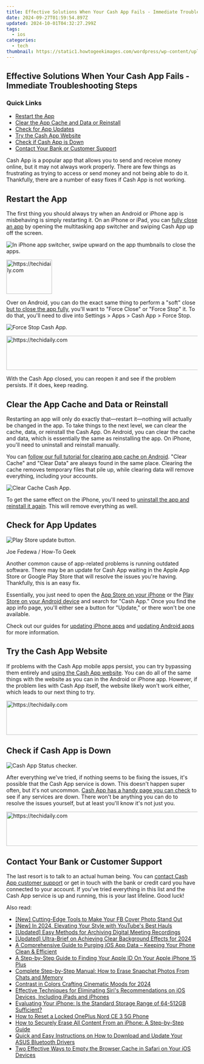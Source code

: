 ```yaml
---
title: Effective Solutions When Your Cash App Fails - Immediate Troubleshooting Steps
date: 2024-09-27T01:59:54.897Z
updated: 2024-10-01T04:32:27.299Z
tags:
  - ios
categories:
  - tech
thumbnail: https://static1.howtogeekimages.com/wordpress/wp-content/uploads/2024/02/cashappsavings.jpg
---
```


## Effective Solutions When Your Cash App Fails - Immediate Troubleshooting Steps

### Quick Links

* [Restart the App](https://location-social.techidaily.com/in-2024-how-to-change-location-on-facebook-dating-for-your-lava-blaze-2-5g-drfone-by-drfone-virtual-android/)
* [Clear the App Cache and Data or Reinstall](https://win-solutions.techidaily.com/modern-warfare-asteriskthe-fixed-solution-to-tackle-memory-error-12707-and-enhance-gameplay/)
* [Check for App Updates](https://fake-location.techidaily.com/methods-to-change-gps-location-on-samsung-galaxy-a54-5g-drfone-by-drfone-virtual-android/)
* [Try the Cash App Website](https://screen-mirroring-recording.techidaily.com/updated-2024-approved-enhancing-engagement-with-impeccable-ppt-recordings/)
* [Check if Cash App is Down](https://android-unlock.techidaily.com/unlocking-the-power-of-smart-lock-a-beginners-guide-for-vivo-users-by-drfone-android/)
* [Contact Your Bank or Customer Support](https://techno-recovery.techidaily.com/navigating-the-internet-unseen-a-users-guide-to-private-browsing-on-chrome-firefox-edge-safari-and-opera/)

 Cash App is a popular app that allows you to send and receive money online, but it may not always work properly. There are few things as frustrating as trying to access or send money and not being able to do it. Thankfully, there are a number of easy fixes if Cash App is not working.

##  Restart the App

 The first thing you should always try when an Android or iPhone app is misbehaving is simply restarting it. On an iPhone or iPad, you can [fully close an app](https://extra-skills.techidaily.com/2024-approved-next-gen-key-smartwatch-opens-your-mac/) by opening the multitasking app switcher and swiping Cash App up off the screen.

![In iPhone app switcher, swipe upward on the app thumbnails to close the apps.](https://static1.howtogeekimages.com/wordpress/wp-content/uploads/2021/12/iphone_swipe_upward.jpg) 

<!-- affiliate ads begin -->
<a href="https://aligracehair.sjv.io/c/5597632/2135348/19272" target="_top" id="2135348">
  <img src="//a.impactradius-go.com/display-ad/19272-2135348" border="0" alt="https://techidaily.com" width="120" height="90"/>
</a>
<img height="0" width="0" src="https://aligracehair.sjv.io/i/5597632/2135348/19272" style="position:absolute;visibility:hidden;" border="0" />
<!-- affiliate ads end -->

 Over on Android, you can do the exact same thing to perform a "soft" close [but to close the app fully](https://video-capture.techidaily.com/new-expert-tips-on-ipad-screen-casts-for-2024/), you'll want to "Force Close" or "Force Stop" it. To do that, you'll need to dive into Settings > Apps > Cash App > Force Stop.

![Force Stop Cash App.](https://static1.howtogeekimages.com/wordpress/wp-content/uploads/2024/03/screenshot_20240304-164936.png) 

<!-- affiliate ads begin -->
<a href="https://ephamedtechinc.pxf.io/c/5597632/2136625/26400" target="_top" id="2136625">
  <img src="//a.impactradius-go.com/display-ad/26400-2136625" border="0" alt="https://techidaily.com" width="728" height="90"/>
</a>
<img height="0" width="0" src="https://ephamedtechinc.pxf.io/i/5597632/2136625/26400" style="position:absolute;visibility:hidden;" border="0" />
<!-- affiliate ads end -->

 With the Cash App closed, you can reopen it and see if the problem persists. If it does, keep reading.

##  Clear the App Cache and Data or Reinstall

 Restarting an app will only do exactly that—restart it—nothing will actually be changed in the app. To take things to the next level, we can clear the cache, data, or reinstall the Cash App. On Android, you can clear the cache and data, which is essentially the same as reinstalling the app. On iPhone, you'll need to uninstall and reinstall manually.

 You can [follow our full tutorial for clearing app cache on Android](https://screen-video-capture.techidaily.com/elevate-your-mac-experience-with-these-5-snippers/). "Clear Cache" and "Clear Data" are always found in the same place. Clearing the cache removes temporary files that pile up, while clearing data will remove everything, including your accounts.

![Clear Cache Cash App.](https://static1.howtogeekimages.com/wordpress/wp-content/uploads/2024/03/screenshot_20240304-163200.png) 

 To get the same effect on the iPhone, you'll need to [uninstall the app and reinstall it again](https://screen-activity-recording.techidaily.com/new-2024-approved-capturing-screens-a-laptops-webcam-journey/). This will remove everything as well.

##  Check for App Updates

![Play Store update button.](https://static1.howtogeekimages.com/wordpress/wp-content/uploads/2021/06/Play-Store-update-button.jpg) 

Joe Fedewa / How-To Geek

 Another common cause of app-related problems is running outdated software. There may be an update for Cash App waiting in the Apple App Store or Google Play Store that will resolve the issues you're having. Thankfully, this is an easy fix.

 Essentially, you just need to open the [App Store on your iPhone](https://apps.apple.com/us/app/cash-app/id711923939) or the [Play Store on your Android device](https://www.anrdoezrs.net/links/3607085/type/dlg/sid/UUhtgUeUpU2002214/https://play.google.com/store/apps/details?id=com.squareup.cash&hl=en%5FUS&gl=US) and search for "Cash App." Once you find the app info page, you'll either see a button for "Update," or there won't be one available.

 Check out our guides for [updating iPhone apps](https://sim-unlock.techidaily.com/in-2024-how-to-unlock-sim-cards-of-xiaomi-redmi-note-13-pro-5g-without-puk-codes-by-drfone-android/) and [updating Android apps](https://android-pokemon-go.techidaily.com/in-2024-here-are-some-reliable-ways-to-get-pokemon-go-friend-codes-for-meizu-21-pro-drfone-by-drfone-virtual-android/) for more information.

##  Try the Cash App Website

 If problems with the Cash App mobile apps persist, you can try bypassing them entirely and [using the Cash App website](https://cashapp.pxf.io/c/156932/971308/12855?subId1=UUhtgUeUpU2002214&subId2=ehtg&u=https%3A%2F%2Fcash.app%2F). You can do all of the same things with the website as you can in the Android or iPhone app. However, if the problem lies with Cash App itself, the website likely won't work either, which leads to our next thing to try.

<!-- affiliate ads begin -->
<a href="https://smilemakers.pxf.io/c/5597632/2123899/26106" target="_top" id="2123899">
  <img src="//a.impactradius-go.com/display-ad/26106-2123899" border="0" alt="https://techidaily.com" width="728" height="90"/>
</a>
<img height="0" width="0" src="https://smilemakers.pxf.io/i/5597632/2123899/26106" style="position:absolute;visibility:hidden;" border="0" />
<!-- affiliate ads end -->

##  Check if Cash App is Down

![Cash App Status checker.](https://static1.howtogeekimages.com/wordpress/wp-content/uploads/2024/03/2024-03-04_16-44-45.png) 

 After everything we've tried, if nothing seems to be fixing the issues, it's possible that the Cash App service is down. This doesn't happen super often, but it's not uncommon. [Cash App has a handy page you can check](https://status.cash.app/) to see if any services are down. There won't be anything you can do to resolve the issues yourself, but at least you'll know it's not just you.

<!-- affiliate ads begin -->
<a href="https://aligracehair.sjv.io/c/5597632/1885947/19272" target="_top" id="1885947">
  <img src="//a.impactradius-go.com/display-ad/19272-1885947" border="0" alt="https://techidaily.com" width="728" height="90"/>
</a>
<img height="0" width="0" src="https://aligracehair.sjv.io/i/5597632/1885947/19272" style="position:absolute;visibility:hidden;" border="0" />
<!-- affiliate ads end -->

##  Contact Your Bank or Customer Support

 The last resort is to talk to an actual human being. You can [contact Cash App customer support](https://cashapp.pxf.io/c/156932/971308/12855?subId1=UUhtgUeUpU2002214&subId2=ehtg&u=https%3A%2F%2Fcash.app%2Fcontact) or get in touch with the bank or credit card you have connected to your account. If you've tried everything in this list and the Cash App service is up and running, this is your last lifeline. Good luck!

<ins class="adsbygoogle"
     style="display:block"
     data-ad-format="autorelaxed"
     data-ad-client="ca-pub-7571918770474297"
     data-ad-slot="1223367746"></ins>

<ins class="adsbygoogle"
     style="display:block"
     data-ad-client="ca-pub-7571918770474297"
     data-ad-slot="8358498916"
     data-ad-format="auto"
     data-full-width-responsive="true"></ins>

<span class="atpl-alsoreadstyle">Also read:</span>
<div><ul>
<li><a href="https://facebook-videos.techidaily.com/new-cutting-edge-tools-to-make-your-fb-cover-photo-stand-out/"><u>[New] Cutting-Edge Tools to Make Your FB Cover Photo Stand Out</u></a></li>
<li><a href="https://facebook-video-footage.techidaily.com/new-in-2024-elevating-your-style-with-youtubes-best-hauls/"><u>[New] In 2024, Elevating Your Style with YouTube's Best Hauls</u></a></li>
<li><a href="https://on-screen-recording.techidaily.com/updated-easy-methods-for-archiving-digital-meeting-recordings/"><u>[Updated] Easy Methods for Archiving Digital Meeting Recordings</u></a></li>
<li><a href="https://youtube-tips.techidaily.com/ed-ultra-brief-on-achieving-clear-background-effects-for-2024/"><u>[Updated] Ultra-Brief on Achieving Clear Background Effects for 2024</u></a></li>
<li><a href="https://os-tips.techidaily.com/a-comprehensive-guide-to-purging-ios-app-data-keeping-your-phone-clean-and-efficient/"><u>A Comprehensive Guide to Purging iOS App Data – Keeping Your Phone Clean & Efficient</u></a></li>
<li><a href="https://apple-account.techidaily.com/a-step-by-step-guide-to-finding-your-apple-id-on-your-apple-iphone-15-plus-by-drfone-ios/"><u>A Step-by-Step Guide to Finding Your Apple ID On Your Apple iPhone 15 Plus</u></a></li>
<li><a href="https://os-tips.techidaily.com/complete-step-by-step-manual-how-to-erase-snapchat-photos-from-chats-and-memory/"><u>Complete Step-by-Step Manual: How to Erase Snapchat Photos From Chats and Memory</u></a></li>
<li><a href="https://extra-hints.techidaily.com/contrast-in-colors-crafting-cinematic-moods-for-2024/"><u>Contrast in Colors Crafting Cinematic Moods for 2024</u></a></li>
<li><a href="https://os-tips.techidaily.com/effective-techniques-for-eliminating-siris-recommendations-on-ios-devices-including-ipads-and-iphones/"><u>Effective Techniques for Eliminating Siri's Recommendations on iOS Devices, Including iPads and iPhones</u></a></li>
<li><a href="https://os-tips.techidaily.com/evaluating-your-iphone-is-the-standard-storage-range-of-64-512gb-sufficient/"><u>Evaluating Your iPhone: Is the Standard Storage Range of 64-512GB Sufficient?</u></a></li>
<li><a href="https://easy-unlock-android.techidaily.com/how-to-reset-a-locked-oneplus-nord-ce-3-5g-phone-by-drfone-android/"><u>How to Reset a Locked OnePlus Nord CE 3 5G Phone</u></a></li>
<li><a href="https://os-tips.techidaily.com/how-to-securely-erase-all-content-from-an-iphone-a-step-by-step-guide/"><u>How to Securely Erase All Content From an iPhone: A Step-by-Step Guide</u></a></li>
<li><a href="https://win-dash.techidaily.com/quick-and-easy-instructions-on-how-to-download-and-update-your-asus-bluetooth-drivers/"><u>Quick and Easy Instructions on How to Download and Update Your ASUS Bluetooth Drivers</u></a></li>
<li><a href="https://os-tips.techidaily.com/two-effective-ways-to-empty-the-browser-cache-in-safari-on-your-ios-devices/"><u>Two Effective Ways to Empty the Browser Cache in Safari on Your iOS Devices</u></a></li>
</ul></div>

